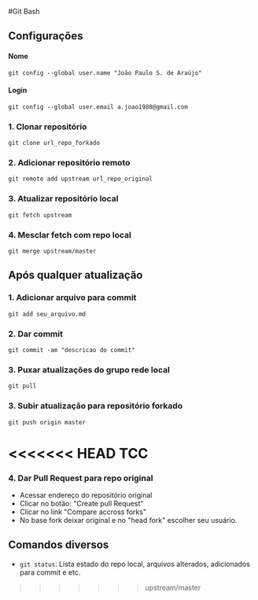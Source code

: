#Git Bash

## Configurações

#### Nome
```
git config --global user.name "João Paulo S. de Araújo"
```

#### Login
```
git config --global user.email a.joao1988@gmail.com
```

### 1. Clonar repositório
```
git clone url_repo_forkado
```
### 2. Adicionar repositório remoto
```
git remote add upstream url_repo_original
```
### 3. Atualizar repositório local
```
git fetch upstream
```

### 4. Mesclar fetch com repo local
```
git merge upstream/master
```



## Após qualquer atualização

### 1. Adicionar arquivo para commit
```
git add seu_arquivo.md
```

### 2. Dar commit
```
git commit -am "descricao do commit"
```

### 3. Puxar atualizações do grupo rede local
```
git pull
```

### 3. Subir atualização para repositório forkado
```
git push origin master
```

<<<<<<< HEAD
TCC
=======
### 4. Dar Pull Request para repo original
- Acessar endereço do repositório original
- Clicar no botão: "Create pull Request"
- Clicar no link "Compare accross forks"
- No base fork deixar original e no "head fork" escolher seu usuário.

## Comandos diversos

- `git status`: Lista estado do repo local, arquivos alterados, adicionados para commit e etc.
>>>>>>> upstream/master

